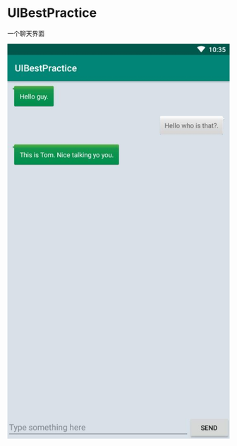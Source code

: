 # UIBestPractice
一个聊天界面

![image](https://raw.githubusercontent.com/0xE4s0n/UIBestPractice/master/TIM%E6%88%AA%E5%9B%BE20190713223508.jpg)
